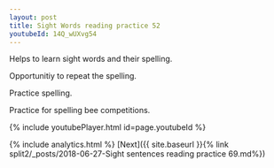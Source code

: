```yaml
---
layout: post
title: Sight Words reading practice 52
youtubeId: 14Q_wUXvg54
---
```

 
 
Helps to learn sight words and their spelling.

Opportunitiy to repeat the spelling. 

Practice spelling. 
 
Practice for spelling bee competitions. 
 
{% include youtubePlayer.html id=page.youtubeId %}
 
 
{% include analytics.html %} 
[Next]({{ site.baseurl }}{% link  split2/_posts/2018-06-27-Sight sentences reading practice 69.md%})
 
